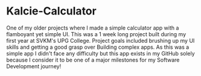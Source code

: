 # Kalcie-Calculator
One of my older projects where I made a simple calculator app with a flamboyant yet simple UI.  This was a 1 week long project built during my first year at SVKM's UPG College. Project goals included brushing up my UI skills and getting a good grasp over Building complex apps.  As this was a simple app I didn't face any difficulty but this app exists in my GitHub solely because I consider it to be one of a major milestones for my Software Development journey!
